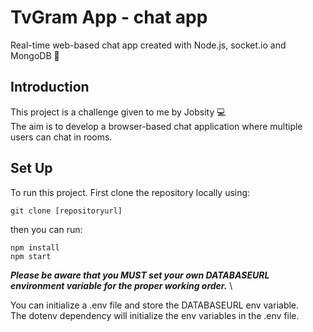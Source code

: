 # TvGram App - chat app
 Real-time web-based chat app created with Node.js, socket.io and MongoDB :space_invader:

## Introduction
This project is a challenge given to me by Jobsity :computer: \
The aim is to develop a browser-based chat application where multiple users can chat in rooms.

## Set Up
To run this project. First clone the repository locally using:
```
git clone [repositoryurl]
```

then you can run:
```
npm install
npm start
```
***Please be aware that you MUST set your own DATABASEURL environment variable for the proper working order.*** \

You can initialize a .env file and store the DATABASEURL env variable. \
The dotenv dependency will initialize the env variables in the .env file.